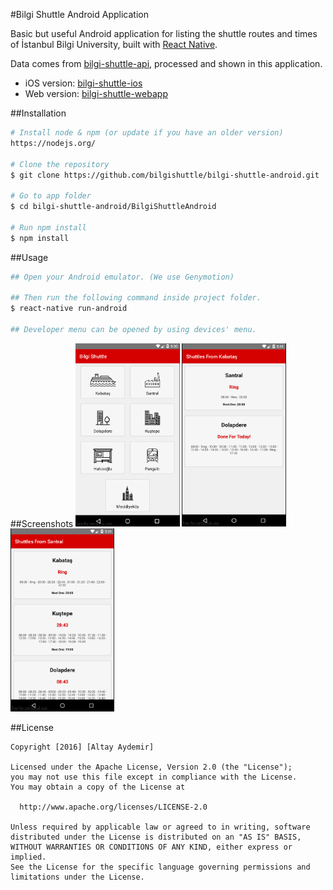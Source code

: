 #Bilgi Shuttle Android Application

Basic but useful Android application for listing the shuttle routes and times of İstanbul Bilgi University, built with [React Native](https://facebook.github.io/react-native/).

Data comes from [bilgi-shuttle-api](https://github.com/mdegis/bilgi-shuttle/), processed and shown in this application.

- iOS version: [bilgi-shuttle-ios](https://github.com/bilgishuttle/bilgi-shuttle-ios)
- Web version: [bilgi-shuttle-webapp](https://github.com/bilgishuttle/bilgi-shuttle-web)

##Installation
```bash
# Install node & npm (or update if you have an older version)
https://nodejs.org/

# Clone the repository
$ git clone https://github.com/bilgishuttle/bilgi-shuttle-android.git

# Go to app folder
$ cd bilgi-shuttle-android/BilgiShuttleAndroid

# Run npm install
$ npm install
```

##Usage
```bash
## Open your Android emulator. (We use Genymotion)

## Then run the following command inside project folder.
$ react-native run-android

## Developer menu can be opened by using devices' menu.
```

##Screenshots
<img src="Screenshots/bs_android_01.png" width="33%">
<img src="Screenshots/bs_android_02.png" width="33%">
<img src="Screenshots/bs_android_03.png" width="33%">

##License

	Copyright [2016] [Altay Aydemir]

    Licensed under the Apache License, Version 2.0 (the "License");
    you may not use this file except in compliance with the License.
    You may obtain a copy of the License at

      http://www.apache.org/licenses/LICENSE-2.0

    Unless required by applicable law or agreed to in writing, software
    distributed under the License is distributed on an "AS IS" BASIS,
    WITHOUT WARRANTIES OR CONDITIONS OF ANY KIND, either express or implied.
    See the License for the specific language governing permissions and
    limitations under the License.
